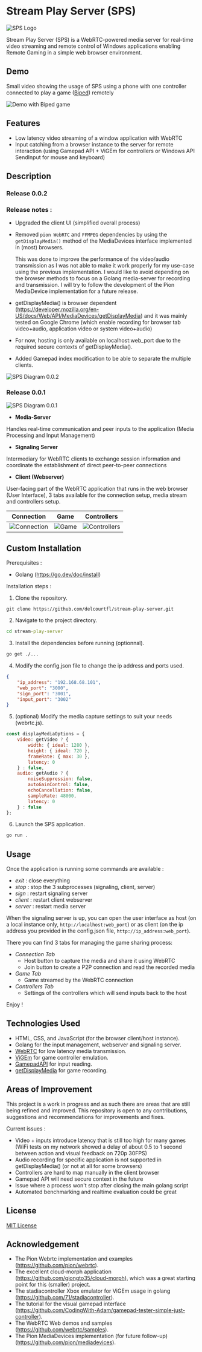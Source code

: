 # Stream Play Server (SPS)

![SPS Logo](res/logoSPS.png)

Stream Play Server (SPS) is a WebRTC-powered media server for real-time video streaming and remote control of Windows applications enabling Remote Gaming in a simple web browser environment.

## Demo

Small video showing the usage of SPS using a phone with one controller connected to play a game ([Biped](https://store.steampowered.com/app/1071870/Biped/)) remotely

![Demo with Biped game](res/DemoSPS.gif)

## Features

- Low latency video streaming of a window application with WebRTC
- Input catching from a browser instance to the server for remote interaction (using Gamepad API + ViGEm for controllers or Windows API SendInput for mouse and keyboard)

## Description

### Release 0.0.2
### Release notes :

- Upgraded the client UI (simplified overall process)
- Removed `pion WebRTC` and `FFMPEG` dependencies by using the `getDisplayMedia()` method of the MediaDevices interface implemented in (most) browsers.
    
    This was done to improve the performance of the video/audio transmission as I was not able to make it work properly for my use-case using the previous implementation. I would like to avoid depending on the browser methods to focus on a Golang media-server for recording and transmission. I will try to follow the development of the Pion MediaDevice implementation for a future release.

- getDisplayMedia() is browser dependent (https://developer.mozilla.org/en-US/docs/Web/API/MediaDevices/getDisplayMedia) and it was mainly tested on Google Chrome (which enable recording for browser tab video+audio, application video or system video+audio)
- For now, hosting is only available on localhost:web\_port due to the required secure contexts of getDisplayMedia().
- Added Gamepad index modification to be able to separate the multiple clients.

![SPS Diagram 0.0.2](res/NewStructureSPS.png)

### Release 0.0.1
![SPS Diagram 0.0.1](res/OldStructureSPS.png)

- **Media-Server**

Handles real-time communication and peer inputs to the application (Media Processing and Input Management)

- **Signaling Server**

Intermediary for WebRTC clients to exchange session information and coordinate the establishment of direct peer-to-peer connections

- **Client (Webserver)**

User-facing part of the WebRTC application that runs in the web browser (User Interface), 3 tabs available for the connection setup, media stream and controllers setup.

| Connection         | Game         | Controllers         |
| --------------- | --------------- | --------------- |
| ![Connection](res/connection-tab.png) | ![Game](res/game-tab.png) | ![Controllers](res/controllers-tab.png) |

## Custom Installation

Prerequisites : 
- Golang (https://go.dev/doc/install)

Installation steps :
1. Clone the repository.
```
git clone https://github.com/delcourtfl/stream-play-server.git
```
2. Navigate to the project directory.
```cmd
cd stream-play-server
```
3. Install the dependencies before running (optionnal).
```cmd
go get ./...
```
4. Modify the config.json file to change the ip address and ports used.
```json
{
    "ip_address": "192.168.68.101",
    "web_port": "3000",
    "sign_port": "3001",
    "input_port": "3002"
}
```
5. (optional) Modify the media capture settings to suit your needs (webrtc.js).
```js
const displayMediaOptions = { 
    video: getVideo ? {
        width: { ideal: 1280 },
        height: { ideal: 720 },
        frameRate: { max: 30 },
        latency: 0
    } : false,
    audio: getAudio ? {
        noiseSuppression: false,
        autoGainControl: false,
        echoCancellation: false,
        sampleRate: 48000,
        latency: 0
    } : false
};
```
6. Launch the SPS application.
```cmd
go run .
```

## Usage

Once the application is running some commands are available :

- *exit* : close everything
- *stop* : stop the 3 subprocesses (signaling, client, server)
- *sign* : restart signaling server
- *client* : restart client webserver
- *server* : restart media server

When the signaling server is up, you can open the user interface as host (on a local instance only, `http://localhost:web_port`) or as client (on the ip address you provided in the config.json file, `http://ip_address:web_port`).

There you can find 3 tabs for managing the game sharing process:
- *Connection Tab*
    - Host button to capture the media and share it using WebRTC
    - Join button to create a P2P connection and read the recorded media
- *Game Tab*
    - Game streamed by the WebRTC connection
- *Controllers Tab*
    - Settings of the controllers which will send inputs back to the host

Enjoy !

## Technologies Used

- HTML, CSS, and JavaScript (for the browser client/host instance).
- Golang for the input management, webserver and signaling server.
- [WebRTC](https://webrtc.org/) for low latency media transmission.
- [ViGEm](https://github.com/ViGEm/ViGEmBus) for game controller emulation.
- [GamepadAPI](https://developer.mozilla.org/en-US/docs/Web/API/Gamepad_API) for input reading.
- [getDisplayMedia](https://developer.mozilla.org/en-US/docs/Web/API/MediaDevices/getDisplayMedia) for game recording.

## Areas of Improvement

This project is a work in progress and as such there are areas that are still being refined and improved. This repository is open to any contributions, suggestions and recommendations for improvements and fixes.

Current issues :
- Video + inputs introduce latency that is still too high for many games (WiFi tests on my network showed a delay of about 0.5 to 1 second between action and visual feedback on 720p 30FPS)
- Audio recording for specific application is not supported in getDisplayMedia() (or not at all for some browsers)
- Controllers are hard to map manually in the client browser
- Gamepad API will need secure context in the future
- Issue where a process won't stop after closing the main golang script
- Automated benchmarking and realtime evaluation could be great

## License

[MIT License](LICENSE)

## Acknowledgement

- The Pion Webrtc implementation and examples (https://github.com/pion/webrtc).
- The excellent cloud-morph application (https://github.com/giongto35/cloud-morph), which was a great starting point for this (smaller) project.
- The stadiacontroller Xbox emulator for ViGEm usage in golang (https://github.com/71/stadiacontroller).
- The tutorial for the visual gamepad interface (https://github.com/CodingWith-Adam/gamepad-tester-simple-just-controller).
- The WebRTC Web demos and samples (https://github.com/webrtc/samples).
- The Pion MediaDevices implementation (for future follow-up) (https://github.com/pion/mediadevices).
